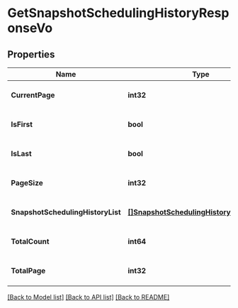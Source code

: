 # GetSnapshotSchedulingHistoryResponseVo

## Properties
Name | Type | Description | Notes
------------ | ------------- | ------------- | -------------
**CurrentPage** | **int32** |  | [optional] [default to null]
**IsFirst** | **bool** |  | [optional] [default to null]
**IsLast** | **bool** |  | [optional] [default to null]
**PageSize** | **int32** |  | [optional] [default to null]
**SnapshotSchedulingHistoryList** | [**[]SnapshotSchedulingHistoryResponseVo**](SnapshotSchedulingHistoryResponseVo.md) |  | [optional] [default to null]
**TotalCount** | **int64** |  | [optional] [default to null]
**TotalPage** | **int32** |  | [optional] [default to null]

[[Back to Model list]](../README.md#documentation-for-models) [[Back to API list]](../README.md#documentation-for-api-endpoints) [[Back to README]](../README.md)


